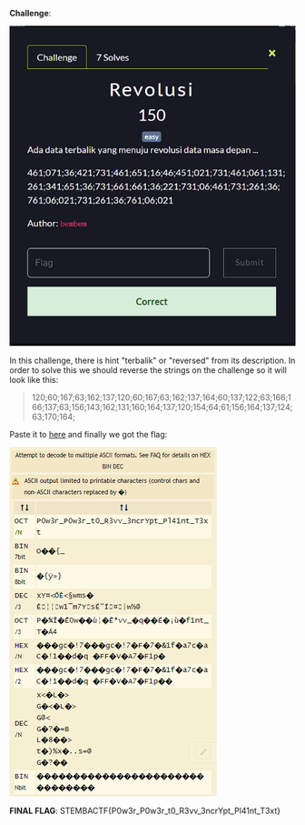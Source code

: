 **Challenge**:

![Alt text](image.png)

In this challenge, there is hint "terbalik" or "reversed" from its description. 
In order to solve this we should reverse the strings on the challenge so it will look like this:

>120;60;167;63;162;137;120;60;167;63;162;137;164;60;137;122;63;166;166;137;63;156;143;162;131;160;164;137;120;154;64;61;156;164;137;124;63;170;164;

Paste it to [here](https://www.dcode.fr/ascii-code) and finally we got the flag:

![Alt text](image-1.png)

**FINAL FLAG**: STEMBACTF{P0w3r_P0w3r_t0_R3vv_3ncrYpt_Pl41nt_T3xt}
